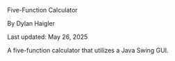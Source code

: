 Five-Function Calculator

By Dylan Haigler

Last updated: May 26, 2025

A five-function calculator that utilizes a Java Swing GUI.